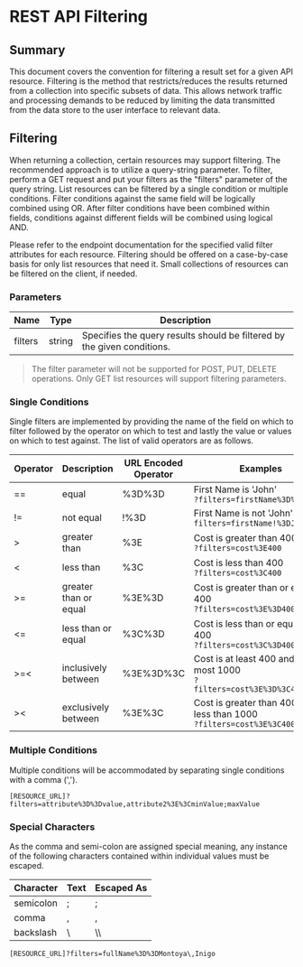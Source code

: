 # REST API Filtering

## Summary

This document covers the convention for filtering a result set for a given API resource. Filtering is the method that restricts/reduces the results returned from a collection into specific subsets of data. This allows network traffic and processing demands to be reduced by limiting the data transmitted from the data store to the user interface to relevant data.

## Filtering

When returning a collection, certain resources may support filtering. The recommended approach is to utilize a query-string parameter. To filter, perform a GET request and put your filters as the "filters" parameter of the query string. List resources can be filtered by a single condition or multiple conditions. Filter conditions against the same field will be logically combined using OR. After filter conditions have been combined within fields, conditions against different fields will be combined using logical AND.

Please refer to the endpoint documentation for the specified valid filter attributes for each resource. Filtering should be offered on a case-by-case basis for only list resources that need it. Small collections of resources can be filtered on the client, if needed.

### Parameters

Name | Type | Description
---- | ---- | -----------
filters | string | Specifies the query results should be filtered by the given conditions.

> The filter parameter will not be supported for POST, PUT, DELETE operations. Only GET list resources will support filtering parameters.

### Single Conditions

Single filters are implemented by providing the name of the field on which to filter followed by the operator on which to test and lastly the value or values on which to test against. The list of valid operators are as follows.

Operator | Description | URL Encoded Operator | Examples
-------- | ----------- | -------------------- | --------
== | equal | %3D%3D | First Name is 'John'<br /> `?filters=firstName%3D%3DJohn`
!= | not equal | !%3D | First Name is not 'John'<br /> `filters=firstName!%3DJohn`
> | greater than | %3E | Cost is greater than 400<br /> `?filters=cost%3E400`
< | less than | %3C | Cost is less than 400<br /> `?filters=cost%3C400`
>= | greater than or equal | %3E%3D | Cost is greater than or equal to 400<br /> `?filters=cost%3E%3D400`
<= | less than or equal | %3C%3D | Cost is less than or equal to 400<br /> `?filters=cost%3C%3D400`
>=< | inclusively between | %3E%3D%3C | Cost is at least 400 and at most 1000<br /> `?filters=cost%3E%3D%3C400;1000`
>< | exclusively between | %3E%3C | Cost is greater than 400 and less than 1000<br /> `?filters=cost%3E%3C400;1000`

### Multiple Conditions

Multiple conditions will be accommodated by separating single conditions with a comma (',').

```
[RESOURCE_URL]?filters=attribute%3D%3Dvalue,attribute2%3E%3CminValue;maxValue
```

### Special Characters

As the comma and semi-colon are assigned special meaning, any instance of the following characters contained within individual values must be escaped.

Character | Text | Escaped As
--------- | ---- | ----------
semicolon | ; | \;
comma | , | \,
backslash | \ | \\\

```
[RESOURCE_URL]?filters=fullName%3D%3DMontoya\,Inigo
```
